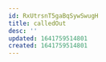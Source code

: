 ```yaml
---
id: RxUtrsnT5gaBqSywSwugH
title: calledOut
desc: ''
updated: 1641759514801
created: 1641759514801
---
```


